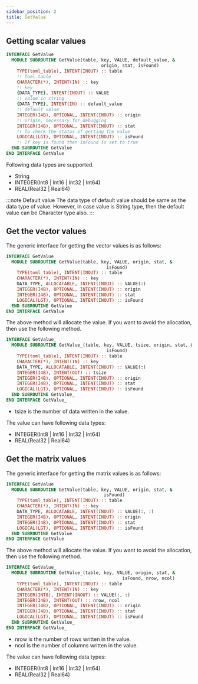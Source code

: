 ```yaml
---
sidebar_position: 2
title: GetValue
---
```


## Getting scalar values

```fortran
INTERFACE GetValue
  MODULE SUBROUTINE GetValue(table, key, VALUE, default_value, &
                                    origin, stat, isFound)
    TYPE(toml_table), INTENT(INOUT) :: table
    !! Toml table
    CHARACTER(*), INTENT(IN) :: key
    !! key
    {DATA_TYPE}, INTENT(INOUT) :: VALUE
    !! value in string
    {DATA_TYPE}, INTENT(IN) :: default_value
    !! default value
    INTEGER(I4B), OPTIONAL, INTENT(INOUT) :: origin
    !! origin, necessary for debugging
    INTEGER(I4B), OPTIONAL, INTENT(INOUT) :: stat
    !! To check the status of getting the value
    LOGICAL(LGT), OPTIONAL, INTENT(INOUT) :: isFound
    !! If key is found then isFound is set to true
  END SUBROUTINE GetValue
END INTERFACE GetValue
```

Following data types are supported.

- String
- INTEGER(Int8 | Int16 | Int32 | Int64)
- REAL(Real32 | Real64)

:::note Default value
The data type of default value should be same as the data type of value. However, in case value is String type, then the default value can be Character type also.
:::

## Get the vector values

The generic interface for getting the vector values is as follows:

```fortran
INTERFACE GetValue
  MODULE SUBROUTINE GetValue(table, key, VALUE, origin, stat, &
                                      isFound)
    TYPE(toml_table), INTENT(INOUT) :: table
    CHARACTER(*), INTENT(IN) :: key
    DATA_TYPE, ALLOCATABLE, INTENT(INOUT) :: VALUE(:)
    INTEGER(I4B), OPTIONAL, INTENT(INOUT) :: origin
    INTEGER(I4B), OPTIONAL, INTENT(INOUT) :: stat
    LOGICAL(LGT), OPTIONAL, INTENT(INOUT) :: isFound
  END SUBROUTINE GetValue
END INTERFACE GetValue
```

The above method will allocate the value. If you want to avoid the allocation, then use the following method.

```fortran
INTERFACE GetValue_
  MODULE SUBROUTINE GetValue_(table, key, VALUE, tsize, origin, stat, &
                                      isFound)
    TYPE(toml_table), INTENT(INOUT) :: table
    CHARACTER(*), INTENT(IN) :: key
    DATA_TYPE, ALLOCATABLE, INTENT(INOUT) :: VALUE(:)
    INTEGER(I4B), INTENT(OUT) :: tsize
    INTEGER(I4B), OPTIONAL, INTENT(INOUT) :: origin
    INTEGER(I4B), OPTIONAL, INTENT(INOUT) :: stat
    LOGICAL(LGT), OPTIONAL, INTENT(INOUT) :: isFound
  END SUBROUTINE GetValue_
END INTERFACE GetValue_
```

- tsize is the number of data written in the value.

The value can have following data types:

- INTEGER(Int8 | Int16 | Int32 | Int64)
- REAL(Real32 | Real64)

## Get the matrix values

The generic interface for getting the matrix values is as follows:

```fortran
INTERFACE GetValue
  MODULE SUBROUTINE GetValue(table, key, VALUE, origin, stat, &
                                     isFound)
    TYPE(toml_table), INTENT(INOUT) :: table
    CHARACTER(*), INTENT(IN) :: key
    DATA_TYPE, ALLOCATABLE, INTENT(INOUT) :: VALUE(:, :)
    INTEGER(I4B), OPTIONAL, INTENT(INOUT) :: origin
    INTEGER(I4B), OPTIONAL, INTENT(INOUT) :: stat
    LOGICAL(LGT), OPTIONAL, INTENT(INOUT) :: isFound
  END SUBROUTINE GetValue
END INTERFACE GetValue
```

The above method will allocate the value. If you want to avoid the allocation, then use the following method.

```fortran
INTERFACE GetValue_
  MODULE SUBROUTINE GetValue_(table, key, VALUE, origin, stat, &
                                            isFound, nrow, ncol)
    TYPE(toml_table), INTENT(INOUT) :: table
    CHARACTER(*), INTENT(IN) :: key
    INTEGER(INT8), INTENT(INOUT) :: VALUE(:, :)
    INTEGER(I4B), INTENT(OUT) :: nrow, ncol
    INTEGER(I4B), OPTIONAL, INTENT(INOUT) :: origin
    INTEGER(I4B), OPTIONAL, INTENT(INOUT) :: stat
    LOGICAL(LGT), OPTIONAL, INTENT(INOUT) :: isFound
  END SUBROUTINE GetValue_
END INTERFACE GetValue_
```

- nrow is the number of rows written in the value.
- ncol is the number of columns written in the value.

The value can have following data types:

- INTEGER(Int8 | Int16 | Int32 | Int64)
- REAL(Real32 | Real64)
